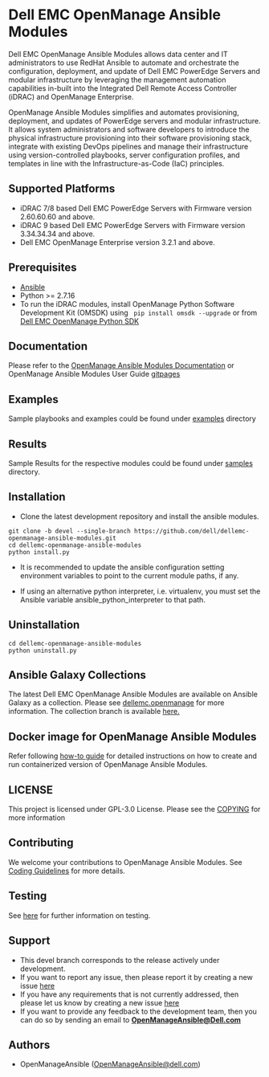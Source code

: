 # Dell EMC OpenManage Ansible Modules

Dell EMC OpenManage Ansible Modules allows data center and IT administrators to use RedHat Ansible to automate and orchestrate the configuration, deployment, and update of Dell EMC PowerEdge Servers and modular infrastructure by leveraging the management automation capabilities in-built into the Integrated Dell Remote Access Controller (iDRAC) and OpenManage Enterprise.

OpenManage Ansible Modules simplifies and automates provisioning, deployment, and updates of PowerEdge servers and modular infrastructure. It allows system administrators and software developers to introduce the physical infrastructure provisioning into their software provisioning stack, integrate with existing DevOps pipelines and manage their infrastructure using version-controlled playbooks, server configuration profiles, and templates in line with the Infrastructure-as-Code (IaC) principles.

## Supported Platforms
  * iDRAC 7/8 based Dell EMC PowerEdge Servers with Firmware
   version 2.60.60.60 and above.
  * iDRAC 9 based Dell EMC PowerEdge Servers with Firmware version 3.34.34.34
   and above.
  * Dell EMC OpenManage Enterprise version 3.2.1 and above.

## Prerequisites
  * [Ansible](https://github.com/ansible/ansible)
  * Python >= 2.7.16
  * To run the iDRAC modules, install OpenManage Python Software Development
   Kit (OMSDK) using ``` pip install omsdk --upgrade``` or from 
   [Dell EMC OpenManage Python SDK](https://github.com/dell/omsdk)

## Documentation
Please refer to the [OpenManage Ansible Modules Documentation](./guides) or OpenManage Ansible Modules User Guide [gitpages](https://dell.github.io/dellemc-openmanage-ansible-modules/)

## Examples
Sample playbooks and examples could be found under [examples](./examples) directory

## Results
Sample Results for the respective modules could be found under [samples](./samples) directory.

## Installation

  * Clone the latest development repository and install the ansible modules.
  ```
  git clone -b devel --single-branch https://github.com/dell/dellemc-openmanage-ansible-modules.git
  cd dellemc-openmanage-ansible-modules
  python install.py
  ```

  * It is recommended to update the ansible configuration setting environment variables to point to the current module paths, if any.

  * If using an alternative python interpreter, i.e. virtualenv, you must set the Ansible variable ansible_python_interpreter to that path.

## Uninstallation

```
cd dellemc-openmanage-ansible-modules
python uninstall.py
```

## Ansible Galaxy Collections
The latest Dell EMC OpenManage Ansible Modules are available on Ansible
 Galaxy as a collection. Please see [dellemc.openmanage](https://galaxy.ansible.com/dellemc/openmanage)
 for more information. The collection branch is available [here.](https://github.com/dell/dellemc-openmanage-ansible-modules/tree/collections)
 
## Docker image for OpenManage Ansible Modules
Refer following [how-to guide](./docker/README.md) for detailed instructions on how to create and run containerized version of OpenManage Ansible Modules.


## LICENSE
This project is licensed under GPL-3.0 License. Please see the [COPYING](
./COPYING.md) for more information


## Contributing
We welcome your contributions to OpenManage Ansible Modules. See [Coding Guidelines](./CODING_GUIDELINES.md) for more details.

## Testing
See [here](test/README.md) for further information on testing.

## Support
  * This devel branch corresponds to the release actively under development.
  * If you want to report any issue, then please report it by creating a new issue [here](https://github.com/dell/dellemc-openmanage-ansible-modules/issues)
  * If you have any requirements that is not currently addressed, then please let us know by creating a new issue [here](https://github.com/dell/dellemc-openmanage-ansible-modules/issues)
  * If you want to provide any feedback to the development team, then you can do so by sending an email to **OpenManageAnsible@Dell.com**

## Authors
  * OpenManageAnsible (OpenManageAnsible@dell.com)
